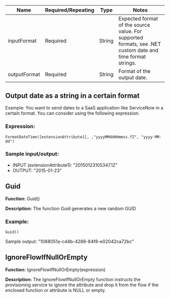 ## 
| Name                  | Required/Repeating | Type   | Notes                                                                 |
|-----------------------|--------------------|--------|-----------------------------------------------------------------------|
| inputFormat           | Required           | String | Expected format of the source value. For supported formats, see .NET custom date and time format strings. |
| outputFormat          | Required           | String | Format of the output date.                                            |

## Output date as a string in a certain format
Example: You want to send dates to a SaaS application like ServiceNow in a certain format. You can consider using the following expression.

### Expression:
```
FormatDateTime([extensionAttribute1], ,"yyyyMMddHHmmss.fZ", "yyyy-MM-dd")
```

### Sample input/output:
- INPUT (extensionAttribute1): "20150123105347.1Z"
- OUTPUT: "2015-01-23"

## Guid
**Function:** Guid()

**Description:** The function Guid generates a new random GUID

### Example:
`Guid()`

Sample output: "1088051a-cd4b-4288-84f8-e02042ca72bc"

## IgnoreFlowIfNullOrEmpty
**Function:** IgnoreFlowIfNullOrEmpty(expression)

**Description:** The IgnoreFlowIfNullOrEmpty function instructs the provisioning service to ignore the attribute and drop it from the flow if the enclosed function or attribute is NULL or empty.